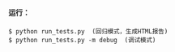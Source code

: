 #### 运行：


```shell
$ python run_tests.py  (回归模式，生成HTML报告)
$ python run_tests.py -m debug  (调试模式)
```